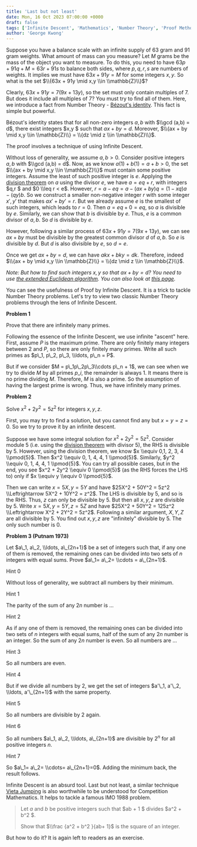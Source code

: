 ```yaml
---
title: 'Last but not least'
date: Mon, 16 Oct 2023 07:00:00 +0000
draft: false
tags: ['Infinite Descent', 'Mathematics', 'Number Theory', 'Proof Methods', 'Uncategorized']
author: 'George Kwong'
---
```


Suppose you have a balance scale with an infinite supply of 63 gram and 91 gram weights. What amount of mass can you measure? <!--more--> Let $M$ grams be the mass of the object you want to measure. To do this, you need to have $63 p + 91q + M = 63 r + 91s$ to balance both sides, where $p,q,r,s$ are numbers of weights. It implies we must have $63x +91y = M$ for some integers $x,y$. So what is the set $\\{63x + 91y \mid x,y \\in \\mathbb{Z}\\}$?

Clearly, $63x + 91y = 7 (9x + 13y)$, so the set must only contain multiples of 7. But does it include all multiples of 7? You must try to find all of them. Here, we introduce a fact from Number Theory - [Bézout's identity](https://en.wikipedia.org/wiki/B%C3%A9zout%27s_identity#:~:text=In%20mathematics%2C%20B%C3%A9zout's%20identity%20(also,that%20ax%20%2B%20by%20%3D%20d.)). This fact is simple but powerful.

Bézout's identity states that for all non-zero integers $a, b$ with $\\gcd (a,b) = d$, there exist integers $x,y $ such that $ax + by = d$. Moreover, $\\{ax + by \mid x,y \\in \\mathbb{Z}\\} = \\{dz \mid z \\in \\mathbb{Z}\\}$.

The proof involves a technique of using Infinite Descent.

Without loss of generality, we assume $a,b > 0$. Consider positive integers $a, b$ with $\\gcd (a,b) = d$. Now, as we know $a(1) + b(1) = a + b > 0$, the set $\\{ax + by \mid x,y \\in \\mathbb{Z}\\}$ must contain some positive integers. Assume the least of such positive integer is $e$. Applying the [division theorem](https://unswcpmsoc.blog/2023/09/11/naive-number-theory/) on $a$ using the divisor $e$, we have $a = eq + r$, with integers $q,r $ and $0 \\leq r < e$. However, $r = a - eq = a - (ax + by)q = (1 - xq)a - (qy)b$. So we construct a smaller non-negative integer $r$ with some integer $x',y'$ that makes $ax' + by' = r$. But we already assume $e$ is the smallest of such integers, which leads to $r = 0$. Then $a = eq + 0 = eq$, so $a$ is divisible by $e$. Similarly, we can show that $b$ is divisible by $e$. Thus, $e$ is a common divisor of $a,b$. So $d$ is divisible by $e$.

However, following a similar process of $63x + 91y = 7 (9x + 13y)$, we can see $ax + by$ must be divisible by the greatest common divisor $d$ of $a,b$. So $e$ is divisible by $d$. But $d$ is also divisible by $e$, so $d = e$.

Once we get $ax + by = d$, we can have $akx + bky = dk$. Therefore, indeed $\\{ax + by \mid x,y \\in \\mathbb{Z}\\} = \\{dz \mid z \\in \\mathbb{Z}\\}$.

_Note: But how to find such integers $x,y$ so that $ax + by = d$? You need to use [the extended Euclidean algorithm](https://en.wikipedia.org/wiki/Extended_Euclidean_algorithm#Example). You can also look at [this page](https://brilliant.org/wiki/bezouts-identity/)._

You can see the usefulness of Proof by Infinite Descent. It is a trick to tackle Number Theory problems. Let's try to view two classic Number Theory problems through the lens of Infinite Descent.

**Problem 1**

Prove that there are infinitely many primes.

Following the essence of the Infinite Descent, we use infinite "ascent" here. First, assume $P$ is the maximum prime. There are only finitely many integers between $2$ and $P$, so there are only finitely many primes. Write all such primes as $p\_1, p\_2, p\_3, \\ldots, p\_n = P$.

But if we consider $M = p\_1p\_2p\_3\\cdots p\_n + 1$, we can see when we try to divide $M$ by all primes $p\_i$, the remainder is always 1. It means there is no prime dividing $M$. Therefore, $M$ is also a prime. So the assumption of having the largest prime is wrong. Thus, we have infinitely many primes.

**Problem 2**

Solve $x^2 + 2y^2 = 5z^2$ for integers $x,y,z$.

First, you may try to find a solution, but you cannot find any but $x=y=z=0$. So we try to prove it by an infinite descent.

Suppose we have some integral solution for $x^2 + 2y^2 = 5z^2$. Consider module 5 (i.e. using the [division theorem](https://unswcpmsoc.blog/2023/09/11/naive-number-theory/) with divisor 5), the RHS is divisible by 5. However, using the division theorem, we know $x \\equiv 0,1, 2, 3, 4 \\pmod{5}$. Then $x^2 \\equiv 0, 1, 4, 4, 1 \\pmod{5}$. Similarly, $y^2 \\equiv 0, 1, 4, 4, 1 \\pmod{5}$. You can try all possible cases, but in the end, you see $x^2 + 2y^2 \\equiv 0 \\pmod{5}$ (as the RHS forces the LHS to) only if $x \\equiv y \\equiv 0 \\pmod{5}$.

Then we can write $x = 5X, y = 5Y$ and have $25X^2 + 50Y^2 = 5z^2 \\Leftrightarrow 5X^2 + 10Y^2 = z^2$. The LHS is divisible by 5, and so is the RHS. Thus, $z$ can only be divisible by 5. But then all $x,y,z$ are divisible by 5. Write $x = 5X, y = 5Y, z= 5Z$ and have $25X^2 + 50Y^2 = 125z^2 \\Leftrightarrow X^2 + 2Y^2 = 5z^2$. Following a similar argument, $X, Y, Z$ are all divisible by 5. You find out $x,y,z$ are "infinitely" divisible by 5. The only such number is 0.

**Problem 3 (Putnam 1973)**

Let $a\_1, a\_2, \\ldots, a\_{2n+1}$ be a set of integers such that, if any one of them is removed, the remaining ones can be divided into two sets of $n$ integers with equal sums. Prove $a\_1= a\_2= \\cdots = a\_{2n+1}$.

Hint 0

Without loss of generality, we subtract all numbers by their minimum.

Hint 1

The parity of the sum of any $2n$ number is ...

Hint 2

As if any one of them is removed, the remaining ones can be divided into two sets of $n$ integers with equal sums, half of the sum of any $2n$ number is an integer. So the sum of any $2n$ number is even. So all numbers are ...

Hint 3

So all numbers are even.

Hint 4

But if we divide all numbers by 2, we get the set of integers $a'\_1, a'\_2, \\ldots, a'\_{2n+1}$ with the same property.

Hint 5

So all numbers are divisible by 2 again.

Hint 6

So all numbers $a\_1, a\_2, \\ldots, a\_{2n+1}$ are divisible by $2^n$ for all positive integers $n$.

Hint 7

So $a\_1= a\_2= \\cdots= a\_{2n+1}=0$. Adding the minimum back, the result follows.

Infinite Descent is an absurd tool. Last but not least, a similar technique [Vieta Jumping](https://en.wikipedia.org/wiki/Vieta_jumping) is also worthwhile to be understood for Competition Mathematics. It helps to tackle a famous IMO 1988 problem.

> Let $a$ and $b$ be positive integers such that $ab + 1 $ divides $a^2 + b^2 $.
> 
> Show that $\\frac {a^2 + b^2 }{ab+ 1}$ is the square of an integer.

But how to do it? It is again left to readers as an exercise.